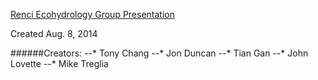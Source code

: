 [Renci Ecohydrology Group Presentation](https://docs.google.com/presentation/d/1dbgnZdtEoxjcnOVQ_sGo3QR0FVL75-nTEEekAG8tS1U/edit?usp=sharing)

Created Aug. 8, 2014

######Creators:
--* Tony Chang
--* Jon Duncan
--* Tian Gan
--* John Lovette
--* Mike Treglia